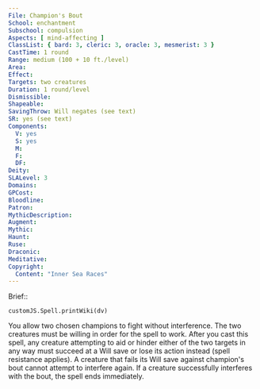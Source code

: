 ```yaml
---
File: Champion's Bout
School: enchantment
Subschool: compulsion
Aspects: [ mind-affecting ]
ClassList: { bard: 3, cleric: 3, oracle: 3, mesmerist: 3 }
CastTime: 1 round
Range: medium (100 + 10 ft./level)
Area: 
Effect: 
Targets: two creatures
Duration: 1 round/level
Dismissible: 
Shapeable: 
SavingThrow: Will negates (see text)
SR: yes (see text)
Components:
  V: yes
  S: yes
  M: 
  F: 
  DF: 
Deity: 
SLALevel: 3
Domains: 
GPCost: 
Bloodline: 
Patron: 
MythicDescription: 
Augment: 
Mythic: 
Haunt: 
Ruse: 
Draconic: 
Meditative: 
Copyright:
  Content: "Inner Sea Races"
---
```

Brief:: 

```dataviewjs
customJS.Spell.printWiki(dv)
```

You allow two chosen champions to fight without interference. The two creatures must be willing in order for the spell to work. After you cast this spell, any creature attempting to aid or hinder either of the two targets in any way must succeed at a Will save or lose its action instead (spell resistance applies). A creature that fails its Will save against champion's bout cannot attempt to interfere again. If a creature successfully interferes with the bout, the spell ends immediately.

